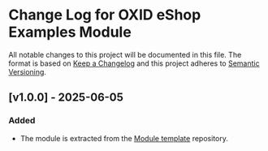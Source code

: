 # Change Log for OXID eShop Examples Module

All notable changes to this project will be documented in this file.
The format is based on [Keep a Changelog](http://keepachangelog.com/)
and this project adheres to [Semantic Versioning](http://semver.org/).

## [v1.0.0] - 2025-06-05

### Added
- The module is extracted from the [Module template](https://github.com/OXID-eSales/module-template) repository.
